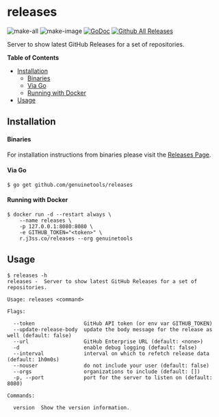# releases

![make-all](https://github.com/genuinetools/releases/workflows/make%20all/badge.svg)
![make-image](https://github.com/genuinetools/releases/workflows/make%20image/badge.svg)
[![GoDoc](https://img.shields.io/badge/godoc-reference-5272B4.svg?style=for-the-badge)](https://godoc.org/github.com/genuinetools/releases)
[![Github All Releases](https://img.shields.io/github/downloads/genuinetools/releases/total.svg?style=for-the-badge)](https://github.com/genuinetools/releases/releases)

Server to show latest GitHub Releases for a set of repositories.

<!-- START doctoc generated TOC please keep comment here to allow auto update -->
<!-- DON'T EDIT THIS SECTION, INSTEAD RE-RUN doctoc TO UPDATE -->
**Table of Contents**

- [Installation](#installation)
    - [Binaries](#binaries)
    - [Via Go](#via-go)
    - [Running with Docker](#running-with-docker)
- [Usage](#usage)

<!-- END doctoc generated TOC please keep comment here to allow auto update -->

## Installation

#### Binaries

For installation instructions from binaries please visit the [Releases Page](https://github.com/genuinetools/releases/releases).

#### Via Go

```console
$ go get github.com/genuinetools/releases
```

#### Running with Docker

```console
$ docker run -d --restart always \
    --name releases \
    -p 127.0.0.1:8080:8080 \
    -e GITHUB_TOKEN="<token>" \
    r.j3ss.co/releases --org genuinetools
```

## Usage

```console
$ releases -h
releases -  Server to show latest GitHub Releases for a set of repositories.

Usage: releases <command>

Flags:

  --token                GitHub API token (or env var GITHUB_TOKEN)
  --update-release-body  update the body message for the release as well (default: false)
  --url                  GitHub Enterprise URL (default: <none>)
  -d                     enable debug logging (default: false)
  --interval             interval on which to refetch release data (default: 1h0m0s)
  --nouser               do not include your user (default: false)
  --orgs                 organizations to include (default: [])
  -p, --port             port for the server to listen on (default: 8080)

Commands:

  version  Show the version information.
```
